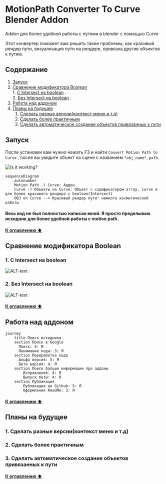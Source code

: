 # MotionPath Converter To Curve Blender Addon
Addon для более удобной работы с путями в blender с помощью Curve

Этот конвертер поможет вам решить такие проблемы, как красивый рендер пути, визуализация пути на рендере, привязка другив объектов к путям.

## Содержание

1.    [Запуск](https://github.com/XRenso/MotionPathConverterBlender#running)
2.    [Сравнение модификатора Boolean](https://github.com/XRenso/MotionPathConverterBlender#comparing-paths-with-differents-settings-of-boolean-on-obj)   
    1.    [С Intersect на boolean](https://github.com/XRenso/MotionPathConverterBlender#1-with-intersect-on-boolean)
    .    
    2.    [Без Intersect на boolean](https://github.com/XRenso/MotionPathConverterBlender#2-without-intersect-on-boolean)
    .
3.  [Работа над аддоном](https://github.com/XRenso/MotionPathConverterBlender#working-on-addon)
4.  [Планы на будущее](https://github.com/XRenso/MotionPathConverterBlender#future-plans)
    1.    [Сделать разные версии(контекст меню и т.д)](https://github.com/XRenso/MotionPathConverterBlender#1-make-diffents-version-of-addon-like-context-menu)
    2.    [Сделать более практичным](https://github.com/XRenso/MotionPathConverterBlender#3-make-more-flexable)
    3.    [Сделать автоматическое создание объектов привязанных к пути](https://github.com/XRenso/MotionPathConverterBlender#4-do-automatic-creation-of-path-with-objects)





## Запуск
После установки вам нужно нажать F3 и найти `Convert Motion Path to Curve` , после вы увидите объект на сцене с названием `*obj_name*_path`.


![Is it working?](https://media1.giphy.com/media/9N1Gx7u0od3Tli0K66/giphy.gif?cid=790b7611034876555271d88253d5dbbcdf86cb1e406f2387&rid=giphy.gif&ct=g "Example")



```mermaid
sequenceDiagram
    autonumber
    Motion Path -) Curve: Аддон
    Curve -) Объекты на Curve: Объект с содификатором array, curve и для более красивого рендера с boolean(Intersect)
    OBJ on Curve --> Красивый рендер пути: немного косметической работы 
```


#### Весь код не был полностью написан мной. Я просто пределываю исходник для более удобной работы с motion path.

#### [К оглавлению :arrow_up:](https://github.com/XRenso/MotionPathConverterBlender#plan)

## Сравнение модификатора Boolean
### 1. С Intersect на boolean
![ALT-text](https://media3.giphy.com/media/TmsHZfdWiTT6hbwjbB/giphy.gif?cid=790b7611b39ea65baaaf68aeb7239bf3ebe85a101ad494cc&rid=giphy.gif&ct=g "With Intersect on boolean")

### 2. Без Intersect на boolean
![ALT-text](https://media3.giphy.com/media/4KVuHleCADz3nj5Kfd/giphy.gif?cid=790b761120d504ae7b95a01e81e62850559e950c2e649e5b&rid=giphy.gif&ct=g "Without Intersect on boolean")

#### [К оглавлению :arrow_up:](https://github.com/XRenso/MotionPathConverterBlender#plan)

## Работа над аддоном

```mermaid
journey
    title Поиск исходника
    section Поиск в Google
      Поиск: 4: Я
      Понимание кода: 3: Я
    section Переработка кода
      Альфа версия: 5: Я
      Бета версия: 4: Я
    section Поиск больше информации про аддоны
        Исправления: 4: Я
        Выпуск беты: 4: Я
    section Публикация
        Публикация на Github: 5: Я
        Оформление ReadMe: 3: Я

```
#### [К оглавлению :arrow_up:](https://github.com/XRenso/MotionPathConverterBlender#plan)

## Планы на будущее

### 1. Сделать разные версии(контекст меню и т.д)
### 2. Сделать более практичным
### 3. Сделать автоматическое создание объектов привязанных к пути

#### [К оглавлению :arrow_up:](https://github.com/XRenso/MotionPathConverterBlender#plan)
